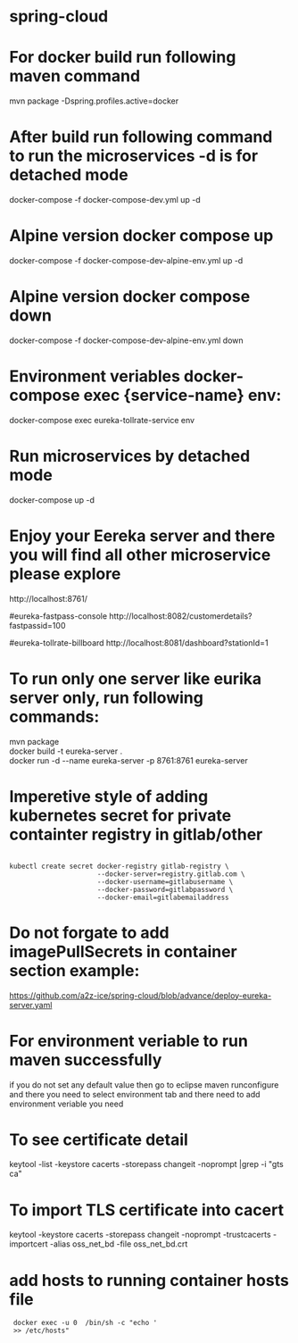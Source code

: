 # spring-cloud
# For docker build run following maven command
mvn package -Dspring.profiles.active=docker
# After build run following command to run the microservices -d is for detached mode
docker-compose -f docker-compose-dev.yml up -d
# Alpine version docker compose up
docker-compose -f docker-compose-dev-alpine-env.yml up -d<br>
# Alpine version docker compose down
docker-compose -f docker-compose-dev-alpine-env.yml down


# Environment veriables docker-compose exec {service-name} env:
docker-compose exec eureka-tollrate-service env

# Run microservices by detached mode
docker-compose up -d

# Enjoy your Eereka server and there you will find all other microservice please explore
http://localhost:8761/

#eureka-fastpass-console
http://localhost:8082/customerdetails?fastpassid=100

#eureka-tollrate-billboard
http://localhost:8081/dashboard?stationId=1

# To run only one server like eurika server only, run following commands:
mvn package<br>
docker build -t eureka-server .<br>
docker run -d --name eureka-server -p 8761:8761 eureka-server<br>

# Imperetive style of adding kubernetes secret for private containter registry in gitlab/other
<pre><code>
kubectl create secret docker-registry gitlab-registry \
                      --docker-server=registry.gitlab.com \
                      --docker-username=gitlabusername \
                      --docker-password=gitlabpassword \
                      --docker-email=gitlabemailaddress
</code></pre>  

# Do not forgate to add imagePullSecrets in container section example:
https://github.com/a2z-ice/spring-cloud/blob/advance/deploy-eureka-server.yaml

# For environment veriable to run maven successfully
if you do not set any default value then go to eclipse maven runconfigure and there you need to select environment tab and there need to add environment veriable you need

# To see certificate detail
keytool -list -keystore cacerts -storepass changeit -noprompt |grep -i "gts ca"
# To import TLS certificate into cacert
keytool -keystore cacerts -storepass changeit -noprompt -trustcacerts -importcert -alias oss_net_bd -file oss_net_bd.crt

# add hosts to running container hosts file
<code><pre>
docker exec -u 0 <container-name> /bin/sh -c "echo '<ip> <name> >> /etc/hosts"
</code></pre>                      
             


